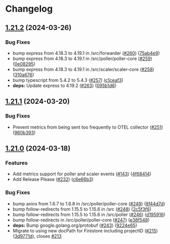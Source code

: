 # Changelog

## [1.21.2](https://github.com/cloudspannerecosystem/autoscaler/compare/v1.21.1...v1.21.2) (2024-03-26)


### Bug Fixes

* bump express from 4.18.3 to 4.19.1 in /src/forwarder ([#260](https://github.com/cloudspannerecosystem/autoscaler/issues/260)) ([75ab4e9](https://github.com/cloudspannerecosystem/autoscaler/commit/75ab4e9e2eed511cfee98491aeb5e3dbebfe2965))
* bump express from 4.18.3 to 4.19.1 in /src/poller/poller-core ([#259](https://github.com/cloudspannerecosystem/autoscaler/issues/259)) ([0e08295](https://github.com/cloudspannerecosystem/autoscaler/commit/0e082953bc6a1bc05d25e2acddcf6d52956ad2c9))
* bump express from 4.18.3 to 4.19.1 in /src/scaler/scaler-core ([#258](https://github.com/cloudspannerecosystem/autoscaler/issues/258)) ([310a676](https://github.com/cloudspannerecosystem/autoscaler/commit/310a676050696ff305fe957efb995019bebd435f))
* bump typescript from 5.4.2 to 5.4.3 ([#257](https://github.com/cloudspannerecosystem/autoscaler/issues/257)) ([c1ceaf3](https://github.com/cloudspannerecosystem/autoscaler/commit/c1ceaf31fd4eb4633b27c9cb1ebf147af8ac929b))
* **deps:** Update express to 4.19.2 ([#263](https://github.com/cloudspannerecosystem/autoscaler/issues/263)) ([095b1d6](https://github.com/cloudspannerecosystem/autoscaler/commit/095b1d6296587f4986e9e3ad9778caed125fb630))

## [1.21.1](https://github.com/cloudspannerecosystem/autoscaler/compare/cloudspannerecosystem/autoscaler-v1.21.0...cloudspannerecosystem/autoscaler-v1.21.1) (2024-03-20)


### Bug Fixes

* Prevent metrics from being sent too frequently to OTEL collector ([#251](https://github.com/cloudspannerecosystem/autoscaler/issues/251)) ([960b393](https://github.com/cloudspannerecosystem/autoscaler/commit/960b393698cf29bdda82971a94d1c1225a1e1ba9))

## [1.21.0](https://github.com/cloudspannerecosystem/autoscaler/compare/cloudspannerecosystem/autoscaler-v1.20.0...cloudspannerecosystem/autoscaler-v1.21.0) (2024-03-18)


### Features

* Add metrics support for poller and scaler events ([#143](https://github.com/cloudspannerecosystem/autoscaler/issues/143)) ([4f68414](https://github.com/cloudspannerecosystem/autoscaler/commit/4f684148c7056d842120285f57316c3f9af29e42))
* Add Release Please ([#232](https://github.com/cloudspannerecosystem/autoscaler/issues/232)) ([c6e66b3](https://github.com/cloudspannerecosystem/autoscaler/commit/c6e66b3700092abb4d58e893d8b62e3f2634ee5f))


### Bug Fixes

* bump axios from 1.6.7 to 1.6.8 in /src/poller/poller-core ([#249](https://github.com/cloudspannerecosystem/autoscaler/issues/249)) ([8f44d7d](https://github.com/cloudspannerecosystem/autoscaler/commit/8f44d7d61d680fb82fee8b4b0ee89ae4bacf72f3))
* bump follow-redirects from 1.15.5 to 1.15.6 in /src ([#248](https://github.com/cloudspannerecosystem/autoscaler/issues/248)) ([2c5f3f6](https://github.com/cloudspannerecosystem/autoscaler/commit/2c5f3f660d4dab45b19334031f90652c56a0fa84))
* bump follow-redirects from 1.15.5 to 1.15.6 in /src/poller ([#246](https://github.com/cloudspannerecosystem/autoscaler/issues/246)) ([d195916](https://github.com/cloudspannerecosystem/autoscaler/commit/d195916646cffbecc6f906af45955fdc3c03dffa))
* bump follow-redirects in /src/poller/poller-core ([#247](https://github.com/cloudspannerecosystem/autoscaler/issues/247)) ([e38f548](https://github.com/cloudspannerecosystem/autoscaler/commit/e38f54810c6a5936343989259492e775bf424e19))
* **deps:** Bump google.golang.org/protobuf ([#243](https://github.com/cloudspannerecosystem/autoscaler/issues/243)) ([9224e65](https://github.com/cloudspannerecosystem/autoscaler/commit/9224e655b8761c55be3551f1e8702a326d799014))
* Migrate to using new docPath for Firestore including projectID ([#215](https://github.com/cloudspannerecosystem/autoscaler/issues/215)) ([3d9771d](https://github.com/cloudspannerecosystem/autoscaler/commit/3d9771d2afa3184ed7049e6ccf2aeec6fb387894)), closes [#213](https://github.com/cloudspannerecosystem/autoscaler/issues/213)
